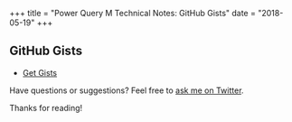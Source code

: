 +++
title = "Power Query M Technical Notes: GitHub Gists"
date = "2018-05-19"
+++

## GitHub Gists
+ [Get Gists](get-gists/)

Have questions or suggestions? Feel free to [ask me on Twitter](https://twitter.com/tonmcg).

Thanks for reading!